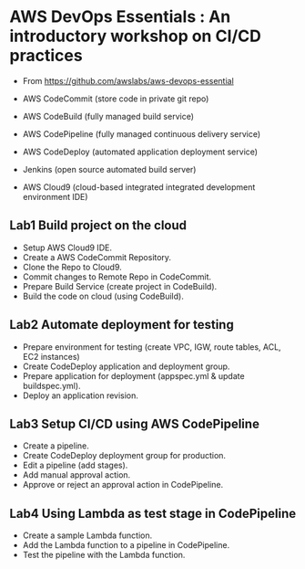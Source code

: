 # AWS DevOps Essentials : An introductory workshop on CI/CD practices
* From https://github.com/awslabs/aws-devops-essential

* AWS CodeCommit (store code in private git repo)
* AWS CodeBuild (fully managed build service)
* AWS CodePipeline (fully managed continuous delivery service)
* AWS CodeDeploy (automated application deployment service)
* Jenkins (open source automated build server)
* AWS Cloud9 (cloud-based integrated integrated development environment IDE)

## Lab1 Build project on the cloud
* Setup AWS Cloud9 IDE.
* Create a AWS CodeCommit Repository.
* Clone the Repo to Cloud9.
* Commit changes to Remote Repo in CodeCommit.
* Prepare Build Service (create project in CodeBuild).
* Build the code on cloud (using CodeBuild).

## Lab2 Automate deployment for testing
* Prepare environment for testing (create VPC, IGW, route tables, ACL, EC2 instances)
* Create CodeDeploy application and deployment group.
* Prepare application for deployment (appspec.yml & update buildspec.yml).
* Deploy an application revision.

## Lab3 Setup CI/CD using AWS CodePipeline
* Create a pipeline.
* Create CodeDeploy deployment group for production.
* Edit a pipeline (add stages).
* Add manual approval action.
* Approve or reject an approval action in CodePipeline.

## Lab4 Using Lambda as test stage in CodePipeline
* Create a sample Lambda function.
* Add the Lambda function to a pipeline in CodePipeline.
* Test the pipeline with the Lambda function.
